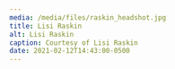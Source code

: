 ```yaml
---
media: /media/files/raskin_headshot.jpg
title: Lisi Raskin
alt: Lisi Raskin
caption: Courtesy of Lisi Raskin
date: 2021-02-12T14:43:00-0500
---
```

